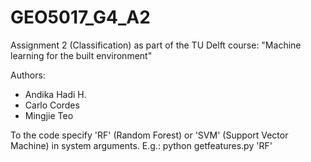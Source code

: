 # GEO5017_G4_A2
Assignment 2 (Classification) as part of the TU Delft course: "Machine learning for the built environment"

Authors:
* Andika Hadi H.
* Carlo Cordes
* Mingjie Teo

To the code specify 'RF' (Random Forest) or 'SVM' (Support Vector Machine) in system arguments.
E.g.: python getfeatures.py 'RF'
